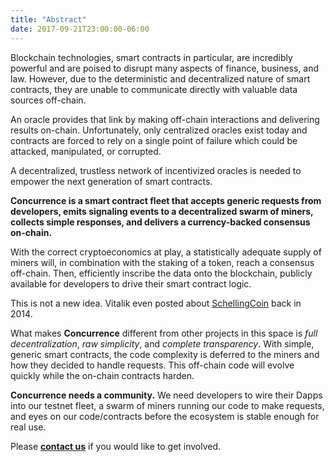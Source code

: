 ```yaml
---
title: "Abstract"
date: 2017-09-21T23:00:00-06:00
---
```


Blockchain technologies, smart contracts in particular, are incredibly powerful and are poised to disrupt many aspects of finance, business, and law. However, due to the deterministic and decentralized nature of smart contracts, they are unable to communicate directly with valuable data sources off-chain.

An oracle provides that link by making off-chain interactions and delivering results on-chain. Unfortunately, only centralized oracles exist today and contracts are forced to rely on a single point of failure which could be attacked, manipulated, or corrupted.

A decentralized, trustless network of incentivized oracles is needed to empower the next generation of smart contracts.

**Concurrence is a smart contract fleet that accepts generic requests from developers, emits signaling events to a decentralized swarm of miners, collects simple responses, and delivers a currency-backed consensus on-chain.**

With the correct cryptoeconomics at play, a statistically adequate supply of miners will, in combination with the staking of a token, reach a consensus off-chain. Then, efficiently inscribe the data onto the blockchain, publicly available for developers to drive their smart contract logic.

This is not a new idea. Vitalik even posted about <a target='_blank' href='https://blog.ethereum.org/2014/03/28/schellingcoin-a-minimal-trust-universal-data-feed/'>SchellingCoin</a> back in 2014.

What makes **Concurrence** different from other projects in this space is *full decentralization*, *raw simplicity*, and *complete transparency*. With simple, generic smart contracts, the code complexity is deferred to the miners and how they decided to handle requests. This off-chain code will evolve quickly while the on-chain contracts harden.

**Concurrence needs a community.** We need developers to wire their Dapps into our testnet fleet, a swarm of miners running our code to make requests, and eyes on our code/contracts before the ecosystem is stable enough for real use.

Please [**contact us**](/contact) if you would like to get involved.
